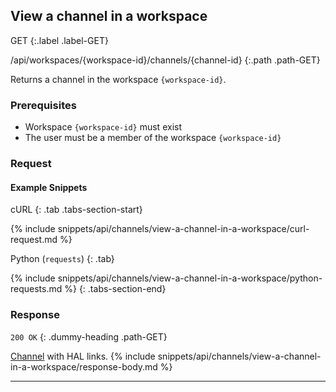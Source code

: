 ## View a channel in a workspace

GET
{:.label .label-GET}

/api/workspaces/{workspace-id}/channels/{channel-id}
{:.path .path-GET}

Returns a channel in the workspace `{workspace-id}`.

### Prerequisites
- Workspace `{workspace-id}` must exist
- The user must be a member of the workspace `{workspace-id}`

### Request
#### Example Snippets
cURL
{: .tab .tabs-section-start}

{% include snippets/api/channels/view-a-channel-in-a-workspace/curl-request.md %}

Python (`requests`)
{: .tab}

{% include snippets/api/channels/view-a-channel-in-a-workspace/python-requests.md %}
{: .tabs-section-end}

### Response
`200 OK`
{: .dummy-heading .path-GET}

[Channel](#channel) with HAL links.
{% include snippets/api/channels/view-a-channel-in-a-workspace/response-body.md %}

---
